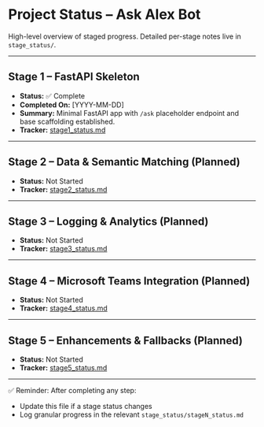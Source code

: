 # Project Status – Ask Alex Bot

High-level overview of staged progress. Detailed per-stage notes live in `stage_status/`.

---

## Stage 1 – FastAPI Skeleton

- **Status:** ✅ Complete
- **Completed On:** [YYYY-MM-DD]
- **Summary:** Minimal FastAPI app with `/ask` placeholder endpoint and base scaffolding established.
- **Tracker:** [stage1_status.md](stage_status/stage1_status.md)

---

## Stage 2 – Data & Semantic Matching (Planned)

- **Status:** Not Started
- **Tracker:** [stage2_status.md](stage_status/stage2_status.md)

---

## Stage 3 – Logging & Analytics (Planned)

- **Status:** Not Started
- **Tracker:** [stage3_status.md](stage_status/stage3_status.md)

---

## Stage 4 – Microsoft Teams Integration (Planned)

- **Status:** Not Started
- **Tracker:** [stage4_status.md](stage_status/stage4_status.md)

---

## Stage 5 – Enhancements & Fallbacks (Planned)

- **Status:** Not Started
- **Tracker:** [stage5_status.md](stage_status/stage5_status.md)

---

✅ Reminder: After completing any step:

- Update this file if a stage status changes
- Log granular progress in the relevant `stage_status/stageN_status.md`
